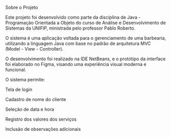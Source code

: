 Sobre o Projeto

Este projeto foi desenvolvido como parte da disciplina de Java - Programação Orientada a Objeto do curso de Análise e Desenvolvimento de Sistemas da UNIFIP, ministrada pelo professor Pablo Roberto.

O sistema é uma aplicação voltada para o gerenciamento de uma barbearia, utilizando a linguagem Java com base no padrão de arquitetura MVC (Model - View - Controller).

O desenvolvimento foi realizado na IDE NetBeans, e o protótipo da interface foi elaborado no Figma, visando uma experiência visual moderna e funcional.

O sistema permite:

Tela de login

Cadastro de nome do cliente

Seleção de data e hora

Registro dos valores dos serviços

Inclusão de observações adicionais
